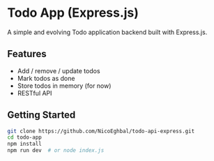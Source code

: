 # Todo App (Express.js)

A simple and evolving Todo application backend built with Express.js.

## Features

- Add / remove / update todos
- Mark todos as done
- Store todos in memory (for now)
- RESTful API

## Getting Started

```bash
git clone https://github.com/NicoEghbal/todo-api-express.git
cd todo-app
npm install
npm run dev  # or node index.js
